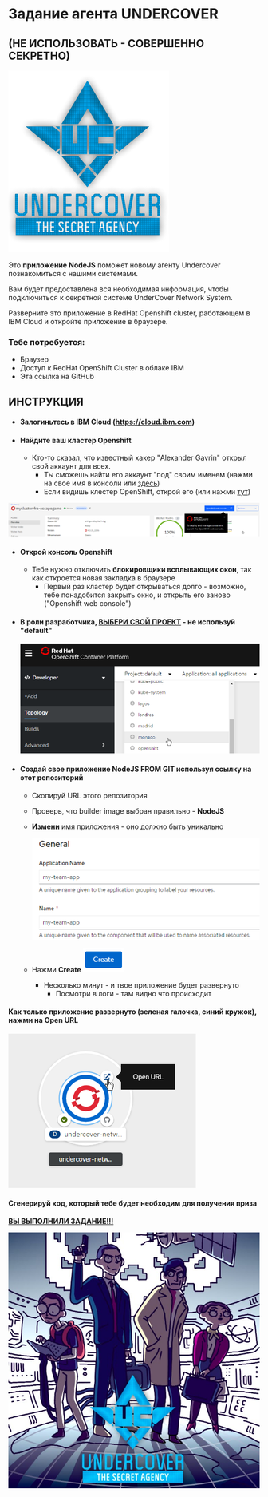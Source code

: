 # Задание  агента UNDERCOVER

## (НЕ ИСПОЛЬЗОВАТЬ - СОВЕРШЕННО СЕКРЕТНО)

![](assets/undercover.png)

Это **приложение NodeJS** поможет новому агенту Undercover познакомиться с нашими системами.

Вам будет предоставлена вся необходимая информация, чтобы подключиться к секретной системе UnderCover Network System.

Разверните это приложение в RedHat Openshift cluster, работающем в IBM Cloud и откройте приложение в браузере.

### Тебе потребуется:

- Браузер
- Доступ к RedHat OpenShift Cluster в облаке IBM
- Эта ссылка на GitHub

## ИНСТРУКЦИЯ

- #### Залогиньтесь в IBM Cloud (https://cloud.ibm.com)
- #### Найдите ваш кластер Openshift

  - Кто-то сказал, что известный хакер "Alexander Gavrin" открыл свой аккаунт для всех.
    - Ты сможешь найти его аккаунт "под" своим именем (нажми на свое имя в консоли или [здесь](https://cloud.ibm.com/?bss_account=6c8f4926207a904b377aee72d8cd861e))
    - Если видишь клестер OpenShift, открой его (или нажми [тут](https://cloud.ibm.com/kubernetes/clusters/c19h9sjf0ecruimc5ngg/overview?region=eu-de&resourceGroup=799d42eab36346bdac7c23cf2c874c17&bss_account=6c8f4926207a904b377aee72d8cd861e))

![image-20200917151418908](assets/image-20200917151418908.png)

- #### Открой консоль Openshift

  - Тебе нужно отключить  **блокировщики всплывающих окон**, так как откроется новая закладка в браузере
	- Первый раз кластер будет открываться долго - возможно, тебе понадобится закрыть окно, и открыть его заново ("Openshift web console")

- #### **В роли разработчика, <u>ВЫБЕРИ СВОЙ ПРОЕКТ</u> - не используй "default"**

  ![image-20200917151811301](assets/image-20200917151811301.png)

- #### Создай свое приложение NodeJS **FROM GIT** используя ссылку на этот репозиторий

  - Скопируй URL этого репозитория

  - Проверь, что builder image выбран правильно - **NodeJS**

  - **<u>Измени</u>** имя приложения - оно должно быть уникально

      ![image-20200917153510852](assets/image-20200917153510852.png)

  - Нажми **Create** ![image-20200917153441240](assets/image-20200917153441240.png)

    - Несколько минут - и твое приложение будет развернуто
		- Посмотри в логи - там видно что происходит

#### Как только приложение развернуто (зеленая галочка, синий кружок), нажми на Open URL

![image-20200917153603053](assets/image-20200917153603053.png)

#### Сгенерируй код, который тебе будет необходим для получения приза

**<u>ВЫ ВЫПОЛНИЛИ ЗАДАНИЕ!!!</u>**

![](assets/undercover.jpg)
